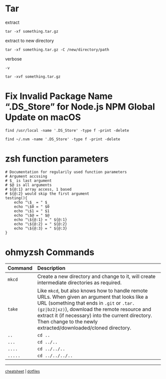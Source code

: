 # Tar
extract
```
tar -xf something.tar.gz
```
extract to new directory
```
tar -xf something.tar.gz -C /new/directory/path
```
verbose
```
-v
```
```
tar -xvf something.tar.gz
```

# Fix Invalid Package Name “.DS_Store” for Node.js NPM Global Update on macOS
```
find /usr/local -name '.DS_Store' -type f -print -delete
```

```
find ~/.nvm -name '.DS_Store' -type f -print -delete
```

# zsh function parameters

```
# Documentation for regularily used function parameters
# Argument accssing
# $_ is last argument
# $@ is all arguments
# ${@:1} array access, 1 based
# ${@:2} would skip the first argument
testing(){
	echo "\$_ = " $_
	echo "\$0 = " $0
	echo "\$1 = " $1
	echo "\$@ = " $@
	echo "\${@:1} = " ${@:1}
	echo "\${@:2} = " ${@:2}
	echo "\${@:3} = " ${@:3}
}
```

# ohmyzsh Commands

| Command         | Description                                                                                |
| :-------------- | :----------------------------------------------------------------------------------------- |
| `mkcd` | Create a new directory and change to it, will create intermediate directories as required. |
| `take` | Like `mkcd`, but also knows how to handle remote URLs. When given an argument that looks like a URL (something that ends in `.git` or `.tar.(gz\|bz2\|xz)`), download the remote resource and extract it (if necessary) into the current directory. Then change to the newly extracted/downloaded/cloned directory. |
| `..`       | `cd ..`                                    |
| `...`      | `cd ../..`                                 |
| `....`     | `cd ../../..`                              |
| `.....`    | `cd ../../../..`                           |

---
<sup>[cheatsheet](https://github.com/Lockyc/cheatsheet) | [dotfiles](https://github.com/Lockyc/dotfiles)<sup>
